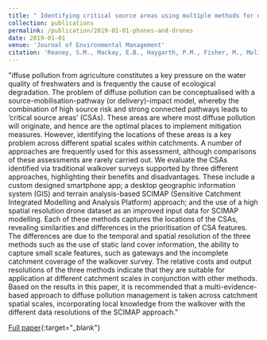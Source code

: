 ```yaml
---
title: " Identifying critical source areas using multiple methods for effective diffuse pollution mitigation"
collection: publications
permalink: /publication/2019-01-01-phones-and-drones
date: 2019-01-01
venue: 'Journal of Environmental Management'
citation: 'Reaney, S.M., Mackay, E.B., Haygarth, P.M., Fisher, M., Molineux, A., Potts, M. & Benskin, C. McW.H. Identifying critical source areas using multiple methods for effective diffuse pollution mitigation. Journal of Environmental Management. 2019;250:109366'
---
```

"iffuse pollution from agriculture constitutes a key pressure on the water quality of freshwaters and is frequently the cause of ecological degradation. The problem of diffuse pollution can be conceptualised with a source-mobilisation-pathway (or delivery)-impact model, whereby the combination of high source risk and strong connected pathways leads to ‘critical source areas’ (CSAs). These areas are where most diffuse pollution will originate, and hence are the optimal places to implement mitigation measures. However, identifying the locations of these areas is a key problem across different spatial scales within catchments. A number of approaches are frequently used for this assessment, although comparisons of these assessments are rarely carried out. We evaluate the CSAs identified via traditional walkover surveys supported by three different approaches, highlighting their benefits and disadvantages. These include a custom designed smartphone app; a desktop geographic information system (GIS) and terrain analysis-based SCIMAP (Sensitive Catchment Integrated Modelling and Analysis Platform) approach; and the use of a high spatial resolution drone dataset as an improved input data for SCIMAP modelling. Each of these methods captures the locations of the CSAs, revealing similarities and differences in the prioritisation of CSA features. The differences are due to the temporal and spatial resolution of the three methods such as the use of static land cover information, the ability to capture small scale features, such as gateways and the incomplete catchment coverage of the walkover survey. The relative costs and output resolutions of the three methods indicate that they are suitable for application at different catchment scales in conjunction with other methods. Based on the results in this paper, it is recommended that a multi-evidence-based approach to diffuse pollution management is taken across catchment spatial scales, incorporating local knowledge from the walkover with the different data resolutions of the SCIMAP approach."

[Full paper](https://www.sciencedirect.com/science/article/pii/S0301479719310758?via%3Dihub){:target="_blank"} 